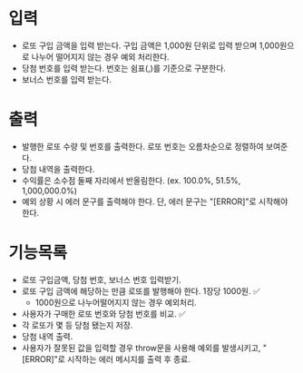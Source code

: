 # 입력
- 로또 구입 금액을 입력 받는다. 구입 금액은 1,000원 단위로 입력 받으며 1,000원으로 나누어 떨어지지 않는 경우 예외 처리한다.
- 당첨 번호를 입력 받는다. 번호는 쉼표(,)를 기준으로 구분한다.
- 보너스 번호를 입력 받는다.

# 출력
- 발행한 로또 수량 및 번호를 출력한다. 로또 번호는 오름차순으로 정렬하여 보여준다.
- 당첨 내역을 출력한다.
- 수익률은 소수점 둘째 자리에서 반올림한다. (ex. 100.0%, 51.5%, 1,000,000.0%)
- 예외 상황 시 에러 문구를 출력해야 한다. 단, 에러 문구는 "[ERROR]"로 시작해야 한다.

# 기능목록
- 로또 구입금액, 당첨 번호, 보너스 번호 입력받기.
- 로또 구입 금액에 해당하는 만큼 로또를 발행해야 한다. 1장당 1000원. :white_check_mark:
    - 1000원으로 나누어떨어지지 않는 경우 예외처리.
- 사용자가 구매한 로또 번호와 당첨 번호를 비교. :white_check_mark:
- 각 로또가 몇 등 당첨 됐는지 저장.
- 당첨 내역 출력.
- 사용자가 잘못된 값을 입력할 경우 throw문을 사용해 예외를 발생시키고, "[ERROR]"로 시작하는 에러 메시지를 출력 후 종료.

